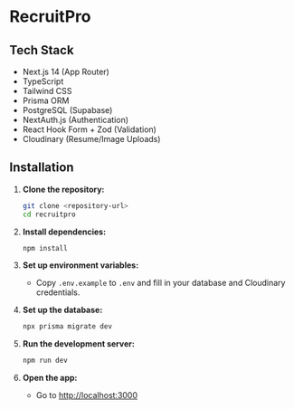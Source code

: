 # RecruitPro

## Tech Stack
- Next.js 14 (App Router)
- TypeScript
- Tailwind CSS
- Prisma ORM
- PostgreSQL (Supabase)
- NextAuth.js (Authentication)
- React Hook Form + Zod (Validation)
- Cloudinary (Resume/Image Uploads)

## Installation

1. **Clone the repository:**
   ```sh
   git clone <repository-url>
   cd recruitpro
   ```

2. **Install dependencies:**
   ```sh
   npm install
   ```

3. **Set up environment variables:**
   - Copy `.env.example` to `.env` and fill in your database and Cloudinary credentials.

4. **Set up the database:**
   ```sh
   npx prisma migrate dev
   ```

5. **Run the development server:**
   ```sh
   npm run dev
   ```

6. **Open the app:**
   - Go to [http://localhost:3000](http://localhost:3000)
